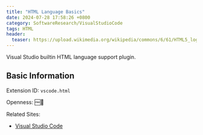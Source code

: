 ```yaml
---
title: "HTML Language Basics"
date: 2024-07-28 17:58:26 +0800
category: SoftwareResearch/VisualStudioCode
tags: HTML
header:
  teaser: https://upload.wikimedia.org/wikipedia/commons/6/61/HTML5_logo_and_wordmark.svg
---
```


Visual Studio builtin HTML language support plugin.

## Basic Information

Extension ID: `vscode.html`

Openness: 🆓📖

Related Sites:

* [Visual Studio Code](https://code.visualstudio.com/)
